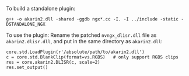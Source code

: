 To build a standalone plugin:
```
g++ -o akarin2.dll -shared -ggdb ngx*.cc -I. -I ../include -static -DSTANDALONE_NGX
```

To use the plugin:
Rename the patched `nvngx_dlisr.dll` file as `akarin2.dlisr.dll`, and put in the
same directory as `akarin2.dll`:

```
core.std.LoadPlugin(r'/absolute/path/to/akarin2.dll')
c = core.std.BlankClip(format=vs.RGBS)   # only support RGBS clips
res = core.akarin2.DLISR(c, scale=2)
res.set_output()
```
